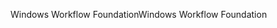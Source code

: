 <span data-ttu-id="e62dd-101">Windows Workflow Foundation</span><span class="sxs-lookup"><span data-stu-id="e62dd-101">Windows Workflow Foundation</span></span>